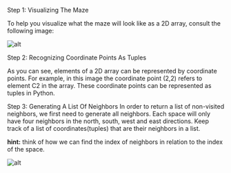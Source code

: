 <!--title={Generate list of neighbors}-->

<!--concepts={lists.mdx,indexing_lists.mdx}-->

<!--badges={Python:8,CreativeThinker:7}-->
Step 1: Visualizing The Maze

To help you visualize what the maze will look like as a 2D array, consult the following image:

![alt](https://www.researchgate.net/publication/315969093/figure/fig9/AS:668320755875842@1536351493149/Mapping-the-maze-into-an-array.ppm)

Step 2: Recognizing Coordinate Points As Tuples

As you can see, elements of a 2D array can be represented by coordinate points. For example, in this image the coordinate point (2,2) refers to element C2 in the array. These coordinate points can be represented as tuples in Python.

Step 3: Generating A List Of Neighbors
In order to return a list of non-visited neighbors, we first need to generate all neighbors. Each space will only have four neighbors in the north, south, west and east directions. Keep track of a list of coordinates(tuples) that are their neighbors in a list. 

**hint:** think of how we can find the index of neighbors in relation to the index of the space. 

![alt]( https://encrypted-tbn0.gstatic.com/images?q=tbn%3AANd9GcRsWM_uYseSyI3iPDFQnEcpdkxtnKqG_bOSihFgl5cJdgrTwhdL )
